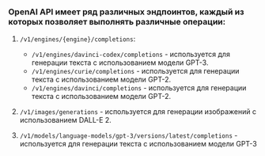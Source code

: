 ### OpenAI API имеет ряд различных эндпоинтов, каждый из которых позволяет выполнять различные операции:

1. `/v1/engines/{engine}/completions`:
   - `/v1/engines/davinci-codex/completions` - используется для генерации текста с использованием модели GPT-3.
   - `/v1/engines/curie/completions` - используется для генерации текста с использованием модели GPT-2. 
   - `/v1/engines/davinci/completions` - используется для генерации текста с использованием модели GPT-2.

2. `/v1/images/generations` - используется для генерации изображений с использованием DALL-E 2. 

3. `/v1/models/language-models/gpt-3/versions/latest/completions` - используется для генерации текста с использованием модели GPT-3